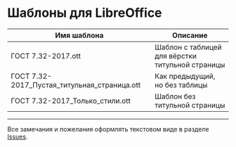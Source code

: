 # Шаблоны для LibreOffice

|Имя шаблона                                    | Описание                                          |
|-----------------------------------------------|---------------------------------------------------|
|ГОСТ 7.32-2017.ott                             | Шаблон с таблицей для вёрстки титульной страницы  |
|ГОСТ 7.32-2017_Пустая_титульная_страница.ott   | Как предыдущий, но без таблицы                    |
|ГОСТ 7.32-2017_Только_стили.ott                | Шаблон без титульной страницы                     |

* * * *

Все замечания и пожелания оформлять текстовом виде в разделе [Issues](https://bmstu.codes/t.kravchenko/gost-ott/-/issues).
